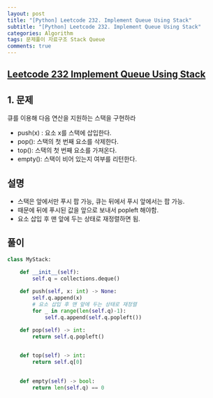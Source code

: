```yaml
---  
layout: post
title: "[Python] Leetcode 232. Implement Queue Using Stack"
subtitle: "[Python] Leetcode 232. Implement Queue Using Stack"  
categories: Algorithm
tags: 문제풀이 자료구조 Stack Queue
comments: true  
---  
```


## [Leetcode 232 Implement Queue Using Stack](https://leetcode.com/problems/implement-queue-using-stacks/)

## 1. 문제

큐를 이용해 다음 연산을 지원하는 스택을 구현하라

- push(x) : 요소 x를 스택에 삽입한다. 
- pop(): 스택의 첫 번째 요소를 삭제한다.
- top(): 스택의 첫 번째 요소를 가져온다. 
- empty(): 스택이 비어 있는지 여부를 리턴한다. 


## 설명

- 스택은 앞에서만 푸시 팝 가능, 큐는 뒤에서 푸시 앞에서는 팝 가능.
- 때문에 뒤에 푸시된 값을 앞으로 보내서 popleft 해야함. 
- 요소 삽입 후 맨 앞에 두는 상태로 재정렬하면 됨. 


## 풀이

```python
class MyStack:

    def __init__(self):
        self.q = collections.deque()
        
    def push(self, x: int) -> None:
        self.q.append(x)
        # 요소 삽입 후 맨 앞에 두는 상태로 재정렬
        for _ in range(len(self.q)-1):
            self.q.append(self.q.popleft())

    def pop(self) -> int:
        return self.q.popleft()
        

    def top(self) -> int:
        return self.q[0]
        

    def empty(self) -> bool:
        return len(self.q) == 0
```